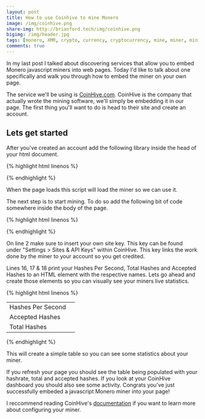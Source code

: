 ```yaml
---
layout: post
title: How to use Coinhive to mine Monero
image: /img/coinhive.png
share-img: http://brianford.tech/img/coinhive.png
bigimg: /img/header.jpg
tags: [monero, XMR, crypto, currency, cryptocurrency, mine, miner, mining, graphics cards, bitcoin, coinhive, javascript]
comments: true
---
```


In my last post I talked about discovering services that allow you to embed Monero javascript miners into web pages.
Today I'd like to talk about one specifically and walk you through how to embed the miner on your own page.

The service we'll be using is <a href="https://coinhive.com">CoinHive.com</a>.
CoinHive is the company that actually wrote the mining software, we'll simply be embedding it in our page.
The first thing you'll want to do is head to their site and create an account.

## Lets get started

After you've created an account add the following library inside the head of your html document.

{% highlight html linenos %}
 <script src="https://coin-hive.com/lib/coinhive.min.js"></script>
{% endhighlight %}

When the page loads this script will load the miner so we can use it.

The next step is to start mining.
To do so add the following bit of code somewhere inside the body of the page.

{% highlight html linenos %}
<script>
var miner = new CoinHive.Anonymous('INSERT YOUR OWN SITE KEY');
miner.start();

// Listen on events
miner.on('found', function() { /* Hash found */ })
miner.on('accepted', function() { /* Hash accepted by the pool */ })

// Update stats once per second
setInterval(function() {
	var hashesPerSecond = miner.getHashesPerSecond();
	var totalHashes = miner.getTotalHashes();
	var acceptedHashes = miner.getAcceptedHashes();

	// Output to HTML elements...
	document.getElementById("hashesPerSecond").innerHTML = hashesPerSecond;
	document.getElementById("totalHashes").innerHTML = totalHashes;
	document.getElementById("acceptedHashes").innerHTML = acceptedHashes;
}, 1000);
</script>
{% endhighlight %}

On line 2 make sure to insert your own site key.
This key can be found under "Settings > Sites & API Keys" within CoinHive. 
This key links the work done by the miner to your account so you get credited.

Lines 16, 17 & 18 print your Hashes Per Second, Total Hashes and Accepted Hashes to an HTML element with the respective names.
Lets go ahead and create those elements so you can visually see your miners live statistics.

{% highlight html linenos %}
<table>
	<tr>
		<td>Hashes Per Second</td>
		<td id="hashesPerSecond"></td>
	</tr>
	<tr>
		<td>Accepted Hashes</td>
		<td id="acceptedHashes"></td>
	</tr>
	<tr>
		<td>Total Hashes</td>
		<td id="totalHashes"></td>
	</tr>
</table>
{% endhighlight %}

This will create a simple table so you can see some statistics about your miner.

If you refresh your page you should see the table being populated with your hashrate, total and accepted hashes. 
If you look at your CoinHive dashboard you should also see some activity.
Congrats you've just successfully embeded a javascript Monero miner into your page!

I reccommend reading CoinHive's <a href="https://coinhive.com/documentation">documentation</a> if you want to learn more about configuring your miner.
